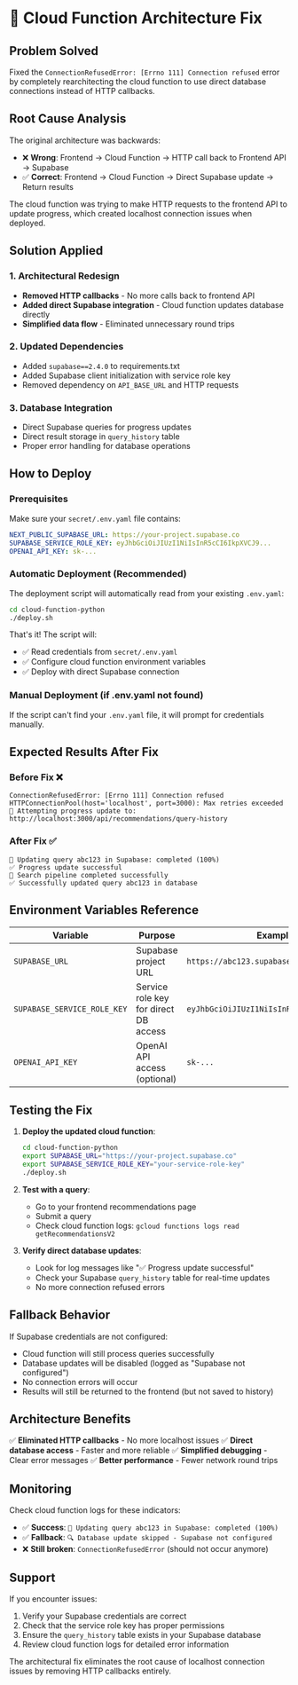 # 🔧 Cloud Function Architecture Fix

## Problem Solved
Fixed the `ConnectionRefusedError: [Errno 111] Connection refused` error by completely rearchitecting the cloud function to use direct database connections instead of HTTP callbacks.

## Root Cause Analysis
The original architecture was backwards:
- ❌ **Wrong**: Frontend → Cloud Function → HTTP call back to Frontend API → Supabase
- ✅ **Correct**: Frontend → Cloud Function → Direct Supabase update → Return results

The cloud function was trying to make HTTP requests to the frontend API to update progress, which created localhost connection issues when deployed.

## Solution Applied

### 1. Architectural Redesign
- **Removed HTTP callbacks** - No more calls back to frontend API
- **Added direct Supabase integration** - Cloud function updates database directly
- **Simplified data flow** - Eliminated unnecessary round trips

### 2. Updated Dependencies
- Added `supabase==2.4.0` to requirements.txt
- Added Supabase client initialization with service role key
- Removed dependency on `API_BASE_URL` and HTTP requests

### 3. Database Integration
- Direct Supabase queries for progress updates
- Direct result storage in `query_history` table
- Proper error handling for database operations

## How to Deploy

### Prerequisites
Make sure your `secret/.env.yaml` file contains:
```yaml
NEXT_PUBLIC_SUPABASE_URL: https://your-project.supabase.co
SUPABASE_SERVICE_ROLE_KEY: eyJhbGciOiJIUzI1NiIsInR5cCI6IkpXVCJ9...
OPENAI_API_KEY: sk-...
```

### Automatic Deployment (Recommended)
The deployment script will automatically read from your existing `.env.yaml`:

```bash
cd cloud-function-python
./deploy.sh
```

That's it! The script will:
- ✅ Read credentials from `secret/.env.yaml`
- ✅ Configure cloud function environment variables
- ✅ Deploy with direct Supabase connection

### Manual Deployment (if .env.yaml not found)
If the script can't find your `.env.yaml` file, it will prompt for credentials manually.

## Expected Results After Fix

### Before Fix ❌
```
ConnectionRefusedError: [Errno 111] Connection refused
HTTPConnectionPool(host='localhost', port=3000): Max retries exceeded
🔄 Attempting progress update to: http://localhost:3000/api/recommendations/query-history
```

### After Fix ✅
```
🔄 Updating query abc123 in Supabase: completed (100%)
✅ Progress update successful
🎯 Search pipeline completed successfully
✅ Successfully updated query abc123 in database
```

## Environment Variables Reference

| Variable | Purpose | Example |
|----------|---------|---------|
| `SUPABASE_URL` | Supabase project URL | `https://abc123.supabase.co` |
| `SUPABASE_SERVICE_ROLE_KEY` | Service role key for direct DB access | `eyJhbGciOiJIUzI1NiIsInR5cCI6IkpXVCJ9...` |
| `OPENAI_API_KEY` | OpenAI API access (optional) | `sk-...` |

## Testing the Fix

1. **Deploy the updated cloud function**:
   ```bash
   cd cloud-function-python
   export SUPABASE_URL="https://your-project.supabase.co"
   export SUPABASE_SERVICE_ROLE_KEY="your-service-role-key"
   ./deploy.sh
   ```

2. **Test with a query**:
   - Go to your frontend recommendations page  
   - Submit a query
   - Check cloud function logs: `gcloud functions logs read getRecommendationsV2`

3. **Verify direct database updates**:
   - Look for log messages like "✅ Progress update successful"
   - Check your Supabase `query_history` table for real-time updates
   - No more connection refused errors

## Fallback Behavior
If Supabase credentials are not configured:
- Cloud function will still process queries successfully
- Database updates will be disabled (logged as "Supabase not configured")
- No connection errors will occur
- Results will still be returned to the frontend (but not saved to history)

## Architecture Benefits
✅ **Eliminated HTTP callbacks** - No more localhost issues
✅ **Direct database access** - Faster and more reliable
✅ **Simplified debugging** - Clear error messages
✅ **Better performance** - Fewer network round trips

## Monitoring
Check cloud function logs for these indicators:

- ✅ **Success**: `🔄 Updating query abc123 in Supabase: completed (100%)`
- ✅ **Fallback**: `🔍 Database update skipped - Supabase not configured`
- ❌ **Still broken**: `ConnectionRefusedError` (should not occur anymore)

## Support
If you encounter issues:
1. Verify your Supabase credentials are correct
2. Check that the service role key has proper permissions
3. Ensure the `query_history` table exists in your Supabase database
4. Review cloud function logs for detailed error information

The architectural fix eliminates the root cause of localhost connection issues by removing HTTP callbacks entirely.
